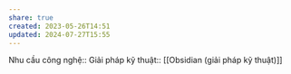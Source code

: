 ```yaml
---
share: true
created: 2023-05-26T14:51
updated: 2024-07-27T15:55
---
```

Nhu cầu công nghệ:: 
Giải pháp kỹ thuật:: [[Obsidian (giải pháp kỹ thuật)]]
